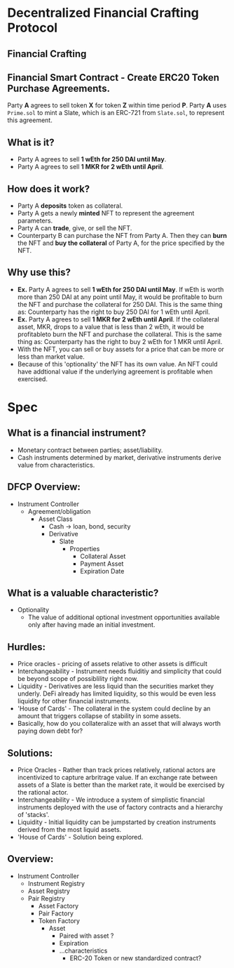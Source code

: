 # Decentralized Financial Crafting Protocol
## Financial Crafting
## Financial Smart Contract - Create ERC20 Token Purchase Agreements.
Party **A** agrees to sell token **X** for token **Z** within time period **P**.
Party **A** uses `Prime.sol` to mint a Slate, which is an ERC-721 from `Slate.sol`, to represent this agreement.

## What is it?
- Party A agrees to sell **1 wEth for 250 DAI until May**.
- Party A agrees to sell **1 MKR for 2 wEth until April**.

## How does it work?
- Party A **deposits** token as collateral.
- Party A gets a newly **minted** NFT to represent the agreement parameters.
- Party A can **trade**, give, or sell the NFT.
- Counterparty B can purchase the NFT from Party A. Then they can **burn** the NFT and **buy the collateral** of Party A, for the price specified by the NFT.

## Why use this?    
- **Ex.** Party A agrees to sell **1 wEth for 250 DAI until May**. If wEth is worth more than 250 DAI at any point until May, it would be profitable to burn the NFT and purchase the collateral for 250 DAI. This is the same thing as: Counterparty has the right to buy 250 DAI for 1 wEth until April.
- **Ex.** Party A agrees to sell **1 MKR for 2 wEth until April**. If the collateral asset, MKR, drops to a value that is less than 2 wEth, it would be profitableto burn the NFT and purchase the collateral. This is the same thing as: Counterparty has the right to buy 2 wEth for 1 MKR until April.
- With the NFT, you can sell or buy assets for a price that can be more or less than market value.
- Because of this 'optionality' the NFT has its own value. An NFT could have addtional value if the underlying agreement is profitable when exercised.


# Spec
## What is a financial instrument?
- Monetary contract between parties; asset/liability.
- Cash instruments determined by market, derivative instruments derive value from characteristics.

## DFCP Overview:
- Instrument Controller
    - Agreement/obligation
        - Asset Class
            - Cash -> loan, bond, security
            - Derivative
                - Slate
                    - Properties
                        - Collateral Asset
                        - Payment Asset
                        - Expiration Date

## What is a valuable characteristic?
* Optionality
    - The value of additional optional investment opportunities available only after having made an initial investment.

## Hurdles:
* Price oracles - pricing of assets relative to other assets is difficult
* Interchangeability - Instrument needs fluiditiy and simplicity that could be beyond scope of possiblility right now.
* Liquidity - Derivatives are less liquid than the securities market they underly. DeFi already has limited liquidity, 
    so this would be even less liquidity for other financial instruments.
* 'House of Cards' - The collateral in the system could decline by an amount that triggers collapse of stability in some assets.
* Basically, how do you collateralize with an asset that will always worth paying down debt for?

## Solutions:
* Price Oracles - Rather than track prices relatively, rational actors are incentivized to capture arbritrage value. If an exchange rate between assets of a Slate is better than the market rate, it would be exercised by the rational actor.
* Interchangeability - We introduce a system of simplistic financial instruments deployed with the use of factory contracts and a hierarchy of 'stacks'.
* Liquidity - Initial liquidity can be jumpstarted by creation instruments derived from the most liquid assets.
* 'House of Cards' - Solution being explored.

## Overview:
- Instrument Controller
    - Instrument Registry
    - Asset Registry
    - Pair Registry
        - Asset Factory
        - Pair Factory
        - Token Factory
            - Asset
                - Paired with asset ?
                - Expiration
                - ...characteristics
                    - ERC-20 Token or new standardized contract?